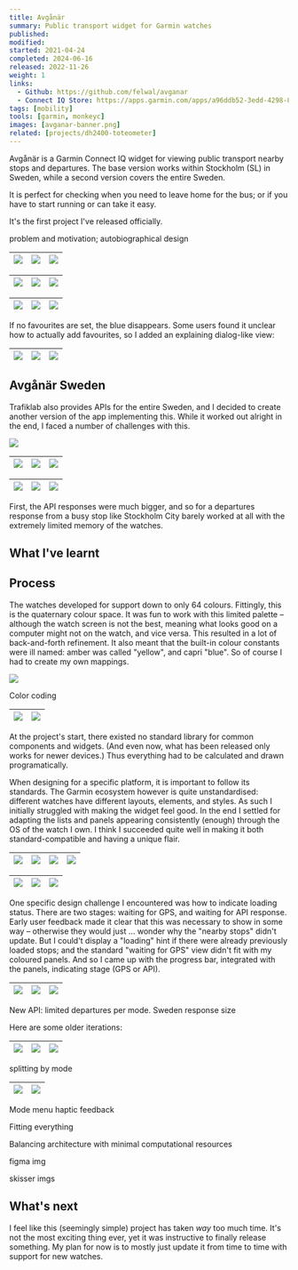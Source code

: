 ```yaml
---
title: Avgånär
summary: Public transport widget for Garmin watches
published:
modified:
started: 2021-04-24
completed: 2024-06-16
released: 2022-11-26
weight: 1
links:
  - Github: https://github.com/felwal/avganar
  - Connect IQ Store: https://apps.garmin.com/apps/a96ddb52-3edd-4298-8348-5bd818376a2a
tags: [mobility]
tools: [garmin, monkeyc]
images: [avganar-banner.png]
related: [projects/dh2400-toteometer]
---
```


Avgånär is a Garmin Connect IQ widget for viewing public transport nearby stops and departures. The base version works within Stockholm (SL) in Sweden, while a second version covers the entire Sweden.

It is perfect for checking when you need to leave home for the bus; or if you have to start running or can take it easy.

It's the first project I've released officially.

problem and motivation; autobiographical design

| ![](/images/avganar-glance.png) | ![](/images/avganar-preview.png) | ![](/images/avganar-stops-nearby.png) |
| - | - | - |

| ![](/images/avganar-stops-favorites.png) | ![](/images/avganar-modes.png) | ![](/images/avganar-departures-train.png) |
| - | - | - |

| ![](/images/avganar-departures-bus.png) | ![](/images/avganar-deviations.png) | ![](/images/avganar-error.png) |
| - | - | - |

If no favourites are set, the blue disappears. Some users found it unclear how to actually add favourites, so I added an explaining dialog-like view:

| ![](/images/avganar-stops-no-favs.png) | ![](/images/avganar-no-favs.png) | ![](/images/avganar-options.png) |
| - | - | - |

## Avgånär Sweden

Trafiklab also provides APIs for the entire Sweden, and I decided to create another version of the app implementing this. While it worked out alright in the end, I faced a number of challenges with this.

![](/images/avganar-swe-banner.png)

| ![](/images/avganar-swe-glance.png) |  ![](/images/avganar-swe-stops-nearby.png) | ![](/images/avganar-swe-stops-favorites.png)
| - | - | - |

| ![](/images/avganar-swe-modes.png) | ![](/images/avganar-swe-departures-train.png) | ![](/images/avganar-swe-error.png) |
| - | - | - |

First, the API responses were much bigger, and so for a departures response from a busy stop like Stockholm City barely worked at all with the extremely limited memory of the watches.

## What I've learnt

## Process

The watches developed for support down to only 64 colours. Fittingly, this is the quaternary colour space. It was fun to work with this limited palette – although the watch screen is not the best, meaning what looks good on a computer might not on the watch, and vice versa. This resulted in a lot of back-and-forth refinement. It also meant that the built-in colour constants were ill named: amber was called "yellow", and capri "blue". So of course I had to create my own mappings.

![](/images/quaternary-colors.png)

Color coding

| ![](/images/avganar-swe-group-color-explainer.png) | ![](/images/avganar-group-color-explainer.png) |
| - | - |

At the project's start, there existed no standard library for common components and widgets. (And even now, what has been released only works for newer devices.) Thus everything had to be calculated and drawn programatically.

When designing for a specific platform, it is important to follow its standards. The Garmin ecosystem however is quite unstandardised: different watches have different layouts, elements, and styles. As such I initially struggled with making the widget feel good. In the end I settled for adapting the lists and panels appearing consistently (enough) through the OS of the watch I own. I think I succeeded quite well in making it both standard-compatible and having a unique flair.

| ![](/images/garmin-sports.png) | ![](/images/garmin-sports-favorites.png) | ![](/images/garmin-connection.png) | ![](/images/garmin-activity-last.png) |
| - | - | - | - |

| ![](/images/garmin-activity-gps.png) | ![](/images/garmin-activity-menu.png) | ![](/images/garmin-dialog.png) |
| - | - | - |

One specific design challenge I encountered was how to indicate loading status. There are two stages: waiting for GPS, and waiting for API response. Early user feedback made it clear that this was necessary to show in some way – otherwise they would just ... wonder why the "nearby stops" didn't update. But I could't display a "loading" hint if there were already previously loaded stops; and the standard "waiting for GPS" view didn't fit with my coloured panels. And so I came up with the progress bar, integrated with the panels, indicating stage (GPS or API).

| ![](/images/avganar-swe-stops-loading.png) | ![](/images/avganar-departures-loading.png) | ![](/images/avganar-departures-no-connection.png) |
| - | - | - |

New API: limited departures per mode. Sweden response size

Here are some older iterations:

| ![](/images/avganar-process-departures-tram.png) | ![](/images/avganar-process-departures-train.png) | ![](/images/avganar-process-departures-too-large.png) |
| - | - | - |

splitting by mode

| ![](/images/avganar-modes.png) | ![](/images/avganar-swe-modes.png) |
| - | - |

Mode menu haptic feedback

Fitting everything

Balancing architecture with minimal computational resources

figma img

skisser imgs

## What's next

I feel like this (seemingly simple) project has taken _way_ too much time. It's not the most exciting thing ever, yet it was instructive to finally release something. My plan for now is to mostly just update it from time to time with support for new watches.
